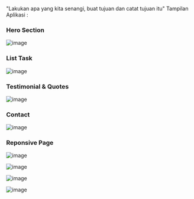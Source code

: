 "Lakukan apa yang kita senangi, buat tujuan dan catat tujuan itu"
Tampilan Aplikasi :
### Hero Section
![image](https://user-images.githubusercontent.com/57295375/119803238-77c5e180-bf09-11eb-922b-d848570f32d9.png)

### List Task
![image](https://user-images.githubusercontent.com/57295375/119803817-00448200-bf0a-11eb-9151-5088371d7fd3.png)

### Testimonial & Quotes
![image](https://user-images.githubusercontent.com/57295375/119803868-0aff1700-bf0a-11eb-8070-9023dd8d0aa9.png)

### Contact
![image](https://user-images.githubusercontent.com/57295375/119804017-29651280-bf0a-11eb-97aa-7ab53f8719ca.png)

### Reponsive Page
![image](https://user-images.githubusercontent.com/57295375/119804153-4863a480-bf0a-11eb-8adb-925406bafa2b.png)

![image](https://user-images.githubusercontent.com/57295375/119804222-59141a80-bf0a-11eb-9a9e-6431b254244a.png)

![image](https://user-images.githubusercontent.com/57295375/119804264-64674600-bf0a-11eb-8d18-306fe788cb74.png)

![image](https://user-images.githubusercontent.com/57295375/119804315-70530800-bf0a-11eb-8472-bffcf9477713.png)

